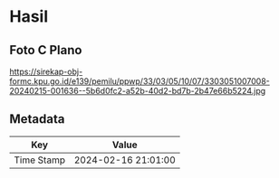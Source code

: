 # Hasil

## Foto C Plano

https://sirekap-obj-formc.kpu.go.id/e139/pemilu/ppwp/33/03/05/10/07/3303051007008-20240215-001636--5b6d0fc2-a52b-40d2-bd7b-2b47e66b5224.jpg


## Metadata

| Key        | Value               |
| ---------- | ------------------- |
| Time Stamp | 2024-02-16 21:01:00 |



